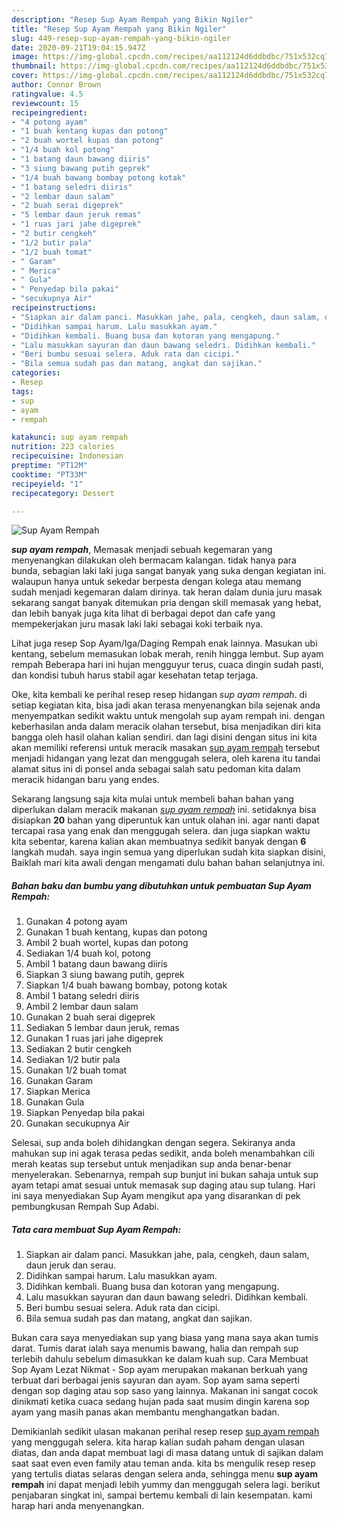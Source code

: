 ```yaml
---
description: "Resep Sup Ayam Rempah yang Bikin Ngiler"
title: "Resep Sup Ayam Rempah yang Bikin Ngiler"
slug: 449-resep-sup-ayam-rempah-yang-bikin-ngiler
date: 2020-09-21T19:04:15.947Z
image: https://img-global.cpcdn.com/recipes/aa112124d6ddbdbc/751x532cq70/sup-ayam-rempah-foto-resep-utama.jpg
thumbnail: https://img-global.cpcdn.com/recipes/aa112124d6ddbdbc/751x532cq70/sup-ayam-rempah-foto-resep-utama.jpg
cover: https://img-global.cpcdn.com/recipes/aa112124d6ddbdbc/751x532cq70/sup-ayam-rempah-foto-resep-utama.jpg
author: Connor Brown
ratingvalue: 4.5
reviewcount: 15
recipeingredient:
- "4 potong ayam"
- "1 buah kentang kupas dan potong"
- "2 buah wortel kupas dan potong"
- "1/4 buah kol potong"
- "1 batang daun bawang diiris"
- "3 siung bawang putih geprek"
- "1/4 buah bawang bombay potong kotak"
- "1 batang seledri diiris"
- "2 lembar daun salam"
- "2 buah serai digeprek"
- "5 lembar daun jeruk remas"
- "1 ruas jari jahe digeprek"
- "2 butir cengkeh"
- "1/2 butir pala"
- "1/2 buah tomat"
- " Garam"
- " Merica"
- " Gula"
- " Penyedap bila pakai"
- "secukupnya Air"
recipeinstructions:
- "Siapkan air dalam panci. Masukkan jahe, pala, cengkeh, daun salam, daun jeruk dan serau."
- "Didihkan sampai harum. Lalu masukkan ayam."
- "Didihkan kembali. Buang busa dan kotoran yang mengapung."
- "Lalu masukkan sayuran dan daun bawang seledri. Didihkan kembali."
- "Beri bumbu sesuai selera. Aduk rata dan cicipi."
- "Bila semua sudah pas dan matang, angkat dan sajikan."
categories:
- Resep
tags:
- sup
- ayam
- rempah

katakunci: sup ayam rempah 
nutrition: 223 calories
recipecuisine: Indonesian
preptime: "PT12M"
cooktime: "PT33M"
recipeyield: "1"
recipecategory: Dessert

---
```



![Sup Ayam Rempah](https://img-global.cpcdn.com/recipes/aa112124d6ddbdbc/751x532cq70/sup-ayam-rempah-foto-resep-utama.jpg)

<b><i>sup ayam rempah</i></b>, Memasak menjadi sebuah kegemaran yang menyenangkan dilakukan oleh bermacam kalangan. tidak hanya para bunda, sebagian laki laki juga sangat banyak yang suka dengan kegiatan ini. walaupun hanya untuk sekedar berpesta dengan kolega atau memang sudah menjadi kegemaran dalam dirinya. tak heran dalam dunia juru masak sekarang sangat banyak ditemukan pria dengan skill memasak yang hebat, dan lebih banyak juga kita lihat di berbagai depot dan cafe yang mempekerjakan juru masak laki laki sebagai koki terbaik nya.

Lihat juga resep Sop Ayam/Iga/Daging Rempah enak lainnya. Masukan ubi kentang, sebelum memasukan lobak merah, renih hingga lembut. Sup ayam rempah Beberapa hari ini hujan mengguyur terus, cuaca dingin sudah pasti, dan kondisi tubuh harus stabil agar kesehatan tetap terjaga.

Oke, kita kembali ke perihal resep resep hidangan <i>sup ayam rempah</i>. di setiap kegiatan kita, bisa jadi akan terasa menyenangkan bila sejenak anda menyempatkan sedikit waktu untuk mengolah sup ayam rempah ini. dengan keberhasilan anda dalam meracik olahan tersebut, bisa menjadikan diri kita bangga oleh hasil olahan kalian sendiri. dan lagi disini dengan situs ini kita akan memiliki referensi untuk meracik masakan <u>sup ayam rempah</u> tersebut menjadi hidangan yang lezat dan menggugah selera, oleh karena itu tandai alamat situs ini di ponsel anda sebagai salah satu pedoman kita dalam meracik hidangan baru yang endes.


Sekarang langsung saja kita mulai untuk membeli bahan bahan yang diperlukan dalam meracik makanan <u><i>sup ayam rempah</i></u> ini. setidaknya bisa disiapkan <b>20</b> bahan yang diperuntuk kan untuk olahan ini. agar nanti dapat tercapai rasa yang enak dan menggugah selera. dan juga siapkan waktu kita sebentar, karena kalian akan membuatnya sedikit banyak dengan <b>6</b> langkah mudah. saya ingin semua yang diperlukan sudah kita siapkan disini, Baiklah mari kita awali dengan mengamati dulu bahan bahan selanjutnya ini.

<!--inarticleads1-->

##### Bahan baku dan bumbu yang dibutuhkan untuk pembuatan Sup Ayam Rempah:

1. Gunakan 4 potong ayam
1. Gunakan 1 buah kentang, kupas dan potong
1. Ambil 2 buah wortel, kupas dan potong
1. Sediakan 1/4 buah kol, potong
1. Ambil 1 batang daun bawang diiris
1. Siapkan 3 siung bawang putih, geprek
1. Siapkan 1/4 buah bawang bombay, potong kotak
1. Ambil 1 batang seledri diiris
1. Ambil 2 lembar daun salam
1. Gunakan 2 buah serai digeprek
1. Sediakan 5 lembar daun jeruk, remas
1. Gunakan 1 ruas jari jahe digeprek
1. Sediakan 2 butir cengkeh
1. Sediakan 1/2 butir pala
1. Gunakan 1/2 buah tomat
1. Gunakan  Garam
1. Siapkan  Merica
1. Gunakan  Gula
1. Siapkan  Penyedap bila pakai
1. Gunakan secukupnya Air


Selesai, sup anda boleh dihidangkan dengan segera. Sekiranya anda mahukan sup ini agak terasa pedas sedikit, anda boleh menambahkan cili merah keatas sup tersebut untuk menjadikan sup anda benar-benar menyelerakan. Sebenarnya, rempah sup bunjut ini bukan sahaja untuk sup ayam tetapi amat sesuai untuk memasak sup daging atau sup tulang. Hari ini saya menyediakan Sup Ayam mengikut apa yang disarankan di pek pembungkusan Rempah Sup Adabi. 

<!--inarticleads2-->

##### Tata cara membuat Sup Ayam Rempah:

1. Siapkan air dalam panci. Masukkan jahe, pala, cengkeh, daun salam, daun jeruk dan serau.
1. Didihkan sampai harum. Lalu masukkan ayam.
1. Didihkan kembali. Buang busa dan kotoran yang mengapung.
1. Lalu masukkan sayuran dan daun bawang seledri. Didihkan kembali.
1. Beri bumbu sesuai selera. Aduk rata dan cicipi.
1. Bila semua sudah pas dan matang, angkat dan sajikan.


Bukan cara saya menyediakan sup yang biasa yang mana saya akan tumis darat. Tumis darat ialah saya menumis bawang, halia dan rempah sup terlebih dahulu sebelum dimasukkan ke dalam kuah sup. Cara Membuat Sop Ayam Lezat Nikmat - Sop ayam merupakan makanan berkuah yang terbuat dari berbagai jenis sayuran dan ayam. Sop ayam sama seperti dengan sop daging atau sop saso yang lainnya. Makanan ini sangat cocok dinikmati ketika cuaca sedang hujan pada saat musim dingin karena sop ayam yang masih panas akan membantu menghangatkan badan. 

Demikianlah sedikit ulasan makanan perihal resep resep <u>sup ayam rempah</u> yang menggugah selera. kita harap kalian sudah paham dengan ulasan diatas, dan anda dapat membuat lagi di masa datang untuk di sajikan dalam saat saat even even family atau teman anda. kita bs mengulik resep resep yang tertulis diatas selaras dengan selera anda, sehingga menu <b>sup ayam rempah</b> ini dapat menjadi lebih yummy dan menggugah selera lagi. berikut penjabaran singkat ini, sampai bertemu kembali di lain kesempatan. kami harap hari anda menyenangkan.
